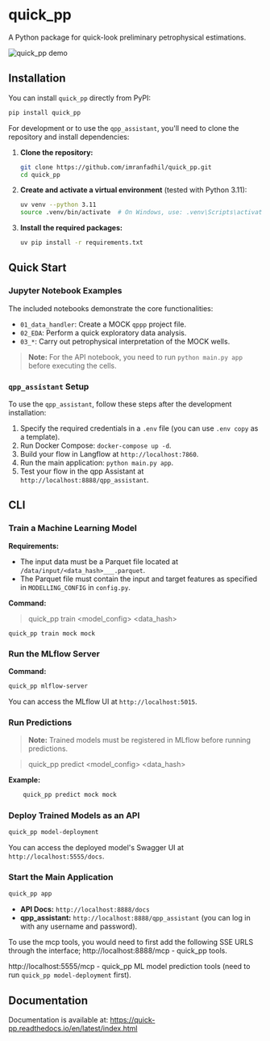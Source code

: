 # quick_pp

A Python package for quick-look preliminary petrophysical estimations.

![quick_pp demo](docs/static/quick_pp_demo.gif)

## Installation

You can install `quick_pp` directly from PyPI:

```bash
pip install quick_pp
```

For development or to use the `qpp_assistant`, you'll need to clone the repository and install dependencies:

1.  **Clone the repository:**
    ```bash
    git clone https://github.com/imranfadhil/quick_pp.git
    cd quick_pp
    ```

2.  **Create and activate a virtual environment** (tested with Python 3.11):
    ```bash
    uv venv --python 3.11
    source .venv/bin/activate  # On Windows, use: .venv\Scripts\activate
    ```

3.  **Install the required packages:**
    ```bash
    uv pip install -r requirements.txt
    ```

## Quick Start

### Jupyter Notebook Examples

The included notebooks demonstrate the core functionalities:

-   `01_data_handler`: Create a MOCK `qppp` project file.
-   `02_EDA`: Perform a quick exploratory data analysis.
-   `03_*`: Carry out petrophysical interpretation of the MOCK wells.

> **Note:** For the API notebook, you need to run `python main.py app` before executing the cells.

### `qpp_assistant` Setup

To use the `qpp_assistant`, follow these steps after the development installation:

1.  Specify the required credentials in a `.env` file (you can use `.env copy` as a template).
2.  Run Docker Compose: `docker-compose up -d`.
3.  Build your flow in Langflow at `http://localhost:7860`.
4.  Run the main application: `python main.py app`.
5.  Test your flow in the qpp Assistant at `http://localhost:8888/qpp_assistant`.

## CLI

### Train a Machine Learning Model

**Requirements:**
-   The input data must be a Parquet file located at `/data/input/<data_hash>___.parquet`.
-   The Parquet file must contain the input and target features as specified in `MODELLING_CONFIG` in `config.py`.

**Command:**

> quick_pp train <model_config> <data_hash>

    quick_pp train mock mock

### Run the MLflow Server

**Command:**
```bash
quick_pp mlflow-server
```
You can access the MLflow UI at `http://localhost:5015`.

### Run Predictions

> **Note:** Trained models must be registered in MLflow before running predictions.

> quick_pp predict <model_config> <data_hash>

**Example:**
```bash
    quick_pp predict mock mock
```

### Deploy Trained Models as an API

```bash
quick_pp model-deployment
```
You can access the deployed model's Swagger UI at `http://localhost:5555/docs`.

### Start the Main Application

```bash
quick_pp app
```
-   **API Docs:** `http://localhost:8888/docs`
-   **qpp_assistant:** `http://localhost:8888/qpp_assistant` (you can log in with any username and password).

To use the mcp tools, you would need to first add the following SSE URLS through the interface;
http://localhost:8888/mcp - quick_pp tools.

http://localhost:5555/mcp - quick_pp ML model prediction tools (need to run `quick_pp model-deployment` first).

## Documentation

Documentation is available at:
<https://quick-pp.readthedocs.io/en/latest/index.html>
